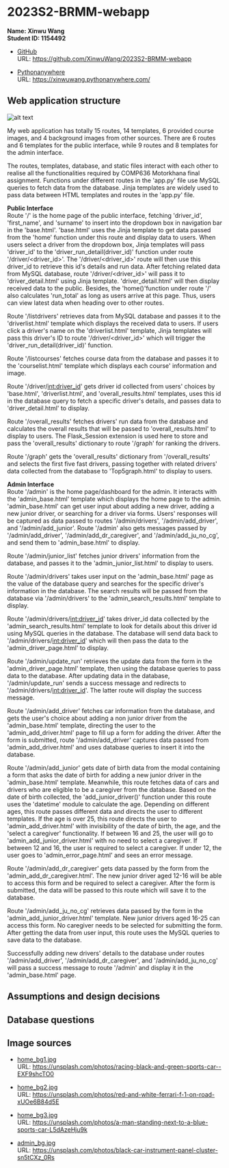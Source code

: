 # 2023S2-BRMM-webapp

**Name: Xinwu Wang**  
**Student ID: 1154492**

- [GitHub](https://github.com/XinwuWang/2023S2-BRMM-webapp)  
  URL: https://github.com/XinwuWang/2023S2-BRMM-webapp

* [Pythonanywhere](https://xinwuwang.pythonanywhere.com/)  
  URL: https://xinwuwang.pythonanywhere.com/

## Web application structure

![alt text](https://github.com/XinwuWang/2023S2-BRMM-webapp/blob/main/readme_images/webapp_srtucture.jpg "webapp structure")

My web application has totally 15 routes, 14 templates, 6 provided course images, and 4 background images from other sources. There are 6 routes and 6 templates for the public interface, while 9 routes and 8 templates for the admin interface.

The routes, templates, database, and static files interact with each other to realise all the functionalities required by COMP636 Motorkhana final assignment. Functions under different routes in the 'app.py' file use MySQL queries to fetch data from the database. Jinja templates are widely used to pass data between HTML templates and routes in the 'app.py' file.

**Public Interface**  
Route '/' is the home page of the public interface, fetching 'driver_id', 'first_name', and 'surname' to insert into the dropdown box in navigation bar in the 'base.html'. 'base.html' uses the Jinja template to get data passed from the 'home' function under this route and display data to users. When users select a driver from the dropdown box, Jinja templates will pass 'driver_id' to the 'driver_run_detail(driver_id)' function under route '/driver/<driver_id>'. The '/driver/<driver_id>' route will then use this driver_id to retrieve this id's details and run data. After fetching related data from MySQL database, route '/driver/<driver_id>' will pass it to 'driver_detail.html' using Jinja template. 'driver_detail.html' will then display received data to the public. Besides, the 'home()'function under route '/' also calculates 'run_total' as long as users arrive at this page. Thus, users can view latest data when heading over to other routes.

Route '/listdrivers' retrieves data from MySQL database and passes it to the 'driverlist.html' template which displays the received data to users. If users click a driver's name on the 'driverlist.html' template, Jinja templates will pass this driver's ID to route '/driver/<driver_id>' which will trigger the 'driver_run_detail(driver_id)' function.

Route '/listcourses' fetches course data from the database and passes it to the 'courselist.html' template which displays each course' information and image.

Route '/driver/<int:driver_id>' gets driver id collected from users' choices by 'base.html', 'driverlist.html', and 'overall_results.html' templates, uses this id in the database query to fetch a specific driver's details, and passes data to 'driver_detail.html' to display.

Route '/overall_results' fetches drivers' run data from the database and calculates the overall results that will be passed to 'overall_results.html' to display to users. The Flask_Session extension is used here to store and pass the 'overall_results' dictionary to route '/graph' for ranking the drivers.

Route '/graph' gets the 'overall_results' dictionary from '/overall_results' and selects the first five fast drivers, passing together with related drivers' data collected from the database to 'Top5graph.html' to display to users.

**Admin Interface**  
Route '/admin' is the home page/dashboard for the admin. It interacts with the 'admin_base.html' template which displays the home page to the admin. 'admin_base.html' can get user input about adding a new driver, adding a new junior driver, or searching for a driver via forms. Users' responses will be captured as data passed to routes '/admin/drivers', '/admin/add_driver', and '/admin/add_junior'. Route '/admin' also gets messages passed by '/admin/add_driver', '/admin/add_dr_caregiver', and '/admin/add_ju_no_cg', and send them to 'admin_base.html' to display.

Route '/admin/junior_list' fetches junior drivers' information from the database, and passes it to the 'admin_junior_list.html' to display to users.

Route '/admin/drivers' takes user input on the 'admin_base.html' page as the value of the database query and searches for the specific driver's information in the database. The search results will be passed from the database via '/admin/drivers' to the 'admin_search_results.html' template to display.

Route '/admin/drivers/<int:driver_id>' takes driver_id data collected by the 'admin_search_results.html' template to look for details about this driver id using MySQL queries in the database. The database will send data back to '/admin/drivers/<int:driver_id>' which will then pass the data to the 'admin_driver_page.html' to display.

Route '/admin/update_run' retrieves the update data from the form in the 'admin_driver_page.html' template, then using the database queries to pass data to the database. After updating data in the database, '/admin/update_run' sends a success message and redirects to '/admin/drivers/<int:driver_id>'. The latter route will display the success message.

Route '/admin/add_driver' fetches car information from the database, and gets the user's choice about adding a non junior driver from the 'admin_base.html' template, directing the user to the 'admin_add_driver.html' page to fill up a form for adding the driver. After the form is submitted, route '/admin/add_driver' captures data passed from 'admin_add_driver.html' and uses database queries to insert it into the database.

Route '/admin/add_junior' gets date of birth data from the modal containing a form that asks the date of birth for adding a new junior driver in the 'admin_base.html' template. Meanwhile, this route fetches data of cars and drivers who are eligible to be a caregiver from the database. Based on the date of birth collected, the 'add_junior_driver()' function under this route uses the 'datetime' module to calculate the age. Depending on different ages, this route passes different data and directs the user to different templates. If the age is over 25, this route directs the user to 'admin_add_driver.html' with invisibility of the date of birth, the age, and the 'select a caregiver' functionality. If between 16 and 25, the user will go to 'admin_add_junior_driver.html' with no need to select a caregiver. If between 12 and 16, the user is required to select a caregiver. If under 12, the user goes to 'admin_error_page.html' and sees an error message.

Route '/admin/add_dr_caregiver' gets data passed by the form from the 'admin_add_dr_caregiver.html'. The new junior driver aged 12-16 will be able to access this form and be required to select a caregiver. After the form is submitted, the data will be passed to this route which will save it to the database.

Route '/admin/add_ju_no_cg' retrieves data passed by the form in the 'admin_add_junior_driver.html' template. New junior drivers aged 16-25 can access this form. No caregiver needs to be selected for submitting the form. After getting the data from user input, this route uses the MySQL queries to save data to the database.

Successfully adding new drivers' details to the database under routes '/admin/add_driver', '/admin/add_dr_caregiver', and '/admin/add_ju_no_cg' will pass a success message to route '/admin' and display it in the 'admin_base.html' page.

## Assumptions and design decisions

## Database questions

## Image sources

- [home_bg1.jpg](https://unsplash.com/photos/racing-black-and-green-sports-car--EXF9shcTO0)  
  URL: https://unsplash.com/photos/racing-black-and-green-sports-car--EXF9shcTO0

- [home_bg2.jpg](https://unsplash.com/photos/red-and-white-ferrari-f-1-on-road-xUOe6B84d5E)  
  URL: https://unsplash.com/photos/red-and-white-ferrari-f-1-on-road-xUOe6B84d5E

- [home_bg3.jpg](https://unsplash.com/photos/a-man-standing-next-to-a-blue-sports-car-L5dAzeHju9k)  
  URL: https://unsplash.com/photos/a-man-standing-next-to-a-blue-sports-car-L5dAzeHju9k

- [admin_bg.jpg](https://unsplash.com/photos/black-car-instrument-panel-cluster-sn5tCXz_0Rs)  
  URL: https://unsplash.com/photos/black-car-instrument-panel-cluster-sn5tCXz_0Rs
